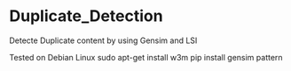 # Duplicate_Detection
Detecte Duplicate content by using Gensim and LSI

Tested on Debian Linux
sudo apt-get install w3m 
pip install gensim pattern


